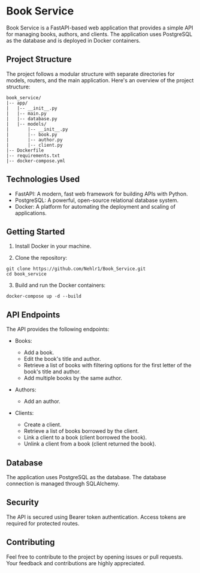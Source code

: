 # Book Service

Book Service is a FastAPI-based web application that provides a simple API for managing books, authors, and clients. The application uses PostgreSQL as the database and is deployed in Docker containers.

## Project Structure

The project follows a modular structure with separate directories for models, routers, and the main application. Here's an overview of the project structure:

```plaintext
book_service/
|-- app/
|   |-- __init__.py
|   |-- main.py
|   |-- database.py
|   |-- models/
|       |-- __init__.py
|       |-- book.py
|       |-- author.py
|       |-- client.py
|-- Dockerfile
|-- requirements.txt
|-- docker-compose.yml
```

## Technologies Used
- FastAPI: A modern, fast web framework for building APIs with Python.
- PostgreSQL: A powerful, open-source relational database system.
- Docker: A platform for automating the deployment and scaling of applications.

## Getting Started
1. Install Docker in your machine.

2. Clone the repository:

```
git clone https://github.com/Nehlr1/Book_Service.git
cd book_service
```

3. Build and run the Docker containers:

```
docker-compose up -d --build
```

## API Endpoints
The API provides the following endpoints:

* Books:
    * Add a book.
    * Edit the book's title and author.
    * Retrieve a list of books with filtering options for the first letter of the book's title and author.
    * Add multiple books by the same author.

* Authors:
    * Add an author.

* Clients:
    * Create a client.
    * Retrieve a list of books borrowed by the client.
    * Link a client to a book (client borrowed the book).
    * Unlink a client from a book (client returned the book).

## Database
The application uses PostgreSQL as the database. The database connection is managed through SQLAlchemy.

## Security
The API is secured using Bearer token authentication. Access tokens are required for protected routes.

## Contributing
Feel free to contribute to the project by opening issues or pull requests. Your feedback and contributions are highly appreciated.